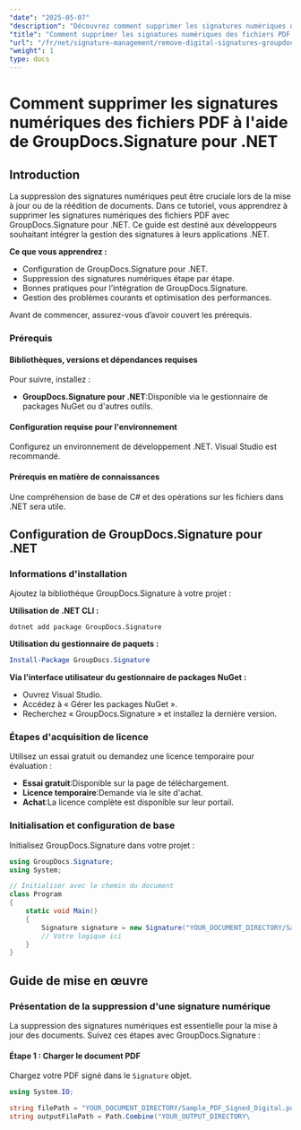 ```yaml
---
"date": "2025-05-07"
"description": "Découvrez comment supprimer les signatures numériques des fichiers PDF avec GroupDocs.Signature pour .NET. Ce guide couvre la configuration, la mise en œuvre et les bonnes pratiques."
"title": "Comment supprimer les signatures numériques des fichiers PDF à l'aide de GroupDocs.Signature pour .NET"
"url": "/fr/net/signature-management/remove-digital-signatures-groupdocs-signature-net/"
"weight": 1
type: docs
---
```

# Comment supprimer les signatures numériques des fichiers PDF à l'aide de GroupDocs.Signature pour .NET

## Introduction

La suppression des signatures numériques peut être cruciale lors de la mise à jour ou de la réédition de documents. Dans ce tutoriel, vous apprendrez à supprimer les signatures numériques des fichiers PDF avec GroupDocs.Signature pour .NET. Ce guide est destiné aux développeurs souhaitant intégrer la gestion des signatures à leurs applications .NET.

**Ce que vous apprendrez :**
- Configuration de GroupDocs.Signature pour .NET.
- Suppression des signatures numériques étape par étape.
- Bonnes pratiques pour l’intégration de GroupDocs.Signature.
- Gestion des problèmes courants et optimisation des performances.

Avant de commencer, assurez-vous d’avoir couvert les prérequis.

### Prérequis

#### Bibliothèques, versions et dépendances requises
Pour suivre, installez :
- **GroupDocs.Signature pour .NET**:Disponible via le gestionnaire de packages NuGet ou d'autres outils.
  

#### Configuration requise pour l'environnement
Configurez un environnement de développement .NET. Visual Studio est recommandé.

#### Prérequis en matière de connaissances
Une compréhension de base de C# et des opérations sur les fichiers dans .NET sera utile.

## Configuration de GroupDocs.Signature pour .NET

### Informations d'installation

Ajoutez la bibliothèque GroupDocs.Signature à votre projet :

**Utilisation de .NET CLI :**
```shell
dotnet add package GroupDocs.Signature
```

**Utilisation du gestionnaire de paquets :**
```powershell
Install-Package GroupDocs.Signature
```

**Via l'interface utilisateur du gestionnaire de packages NuGet :**
- Ouvrez Visual Studio.
- Accédez à « Gérer les packages NuGet ».
- Recherchez « GroupDocs.Signature » et installez la dernière version.

### Étapes d'acquisition de licence

Utilisez un essai gratuit ou demandez une licence temporaire pour évaluation :
- **Essai gratuit**:Disponible sur la page de téléchargement.
- **Licence temporaire**:Demande via le site d'achat.
- **Achat**:La licence complète est disponible sur leur portail.

### Initialisation et configuration de base

Initialisez GroupDocs.Signature dans votre projet :

```csharp
using GroupDocs.Signature;
using System;

// Initialiser avec le chemin du document
class Program
{
    static void Main()
    {
        Signature signature = new Signature("YOUR_DOCUMENT_DIRECTORY/Sample_PDF_Signed_Digital.pdf");
        // Votre logique ici
    }
}
```

## Guide de mise en œuvre

### Présentation de la suppression d'une signature numérique

La suppression des signatures numériques est essentielle pour la mise à jour des documents. Suivez ces étapes avec GroupDocs.Signature :

#### Étape 1 : Charger le document PDF

Chargez votre PDF signé dans le `Signature` objet.

```csharp
using System.IO;

string filePath = "YOUR_DOCUMENT_DIRECTORY/Sample_PDF_Signed_Digital.pdf";
string outputFilePath = Path.Combine("YOUR_OUTPUT_DIRECTORY\